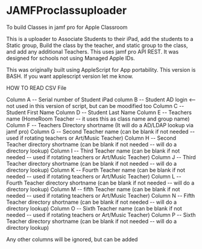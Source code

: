 # JAMFProclassuploader

To build Classes in jamf pro for Apple Classroom

This is a uploader to Associate Students to their iPad, add the students to a Static group, Build the class by the teacher, and static group to the class, and add any additional Teachers. This uses jamf pro API REST. It was designed for schools not using Managed Apple IDs. 

This was originally built using AppleScript for App portability. This version is BASH. If you want applescript version let me know. 

HOW TO READ CSV File

Column A -- Serial number of Student iPad
column B -- Student AD login <-- not used in this version of script, but can be moodified too
Column C -- Student First Name
Column D -- Student Last Name
Column E -- Teachers name (HomeRoom Teacher -- it uses this as class name and group name)
Column F -- Teachers Directory shortname (It will do a AD/LDAP lookup via jamf pro)
Column G -- Second Teacher name (can be blank if not needed -- used if rotating teachers or Art/Music Teacher)
Column H -- Second Teacher directory shortname (can be blank if not needed -- will do a directory lookup)
Column I -- Third Teacher name (can be blank if not needed -- used if rotating teachers or Art/Music Teacher)
Column J -- Third Teacher directory shortname (can be blank if not needed -- will do a directory lookup)
Column K -- Fourth Teacher name (can be blank if not needed -- used if rotating teachers or Art/Music Teacher)
Column L -- Fourth Teacher directory shortname (can be blank if not needed -- will do a directory lookup)
Column M -- fifth Teacher name (can be blank if not needed -- used if rotating teachers or Art/Music Teacher)
Column N -- Fifth Teacher directory shortname (can be blank if not needed -- will do a directory lookup)
Column O -- Sixth Teacher name (can be blank if not needed -- used if rotating teachers or Art/Music Teacher)
Column P -- Sixth Teacher directory shortname (can be blank if not needed -- will do a directory lookup)

Any other columns will be ignored, but can be added
